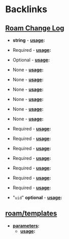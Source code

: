 
# Backlinks
## [Roam Change Log](<Roam Change Log.md>)
- __string__
                        - **[usage](<usage.md>):**

- Required
                        - **[usage](<usage.md>):**

- Optional
                        - **[usage](<usage.md>):**

- None
                        - **[usage](<usage.md>):**

- None
                        - **[usage](<usage.md>):**

- None
                        - **[usage](<usage.md>):**

- None
                                - **[usage](<usage.md>):**

- None
                                - **[usage](<usage.md>):**

- None
                                - **[usage](<usage.md>):**

- Required
                                - **[usage](<usage.md>):**

- Required
                                - **[usage](<usage.md>):**

- Required
                                - **[usage](<usage.md>):**

- Required
                                - **[usage](<usage.md>):**

- Required
                                - **[usage](<usage.md>):**

- Required
                                - **[usage](<usage.md>):**

- Required
                                - **[usage](<usage.md>):**

- "`uid`" **optional**
                                - **[usage](<usage.md>):**

## [roam/templates](<roam/templates.md>)
- **[parameters](<parameters.md>):**
    - **[usage](<usage.md>):**

